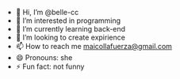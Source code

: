 - 👋 Hi, I’m @belle-cc
- 👀 I’m interested in programming
- 🌱 I’m currently learning back-end
- 💞️ I’m looking to create expirience
- 📫 How to reach me maicollafuerza@gmail.com
- 😄 Pronouns: she
- ⚡ Fun fact: not  funny

<!---
belle-cc/belle-cc is a ✨ special ✨ repository because its `README.md` (this file) appears on your GitHub profile.
You can click the Preview link to take a look at your changes.
--->

